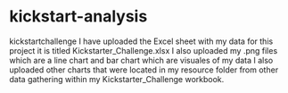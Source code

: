 # kickstart-analysis
kickstartchallenge
I have uploaded the Excel sheet with my data for this project it is titled Kickstarter_Challenge.xlsx
I also uploaded my .png files which are a line chart and bar chart which are visuales of my data
I also uploaded other charts that were located in my resource folder from other data gathering within my Kickstarter_Challenge workbook.
